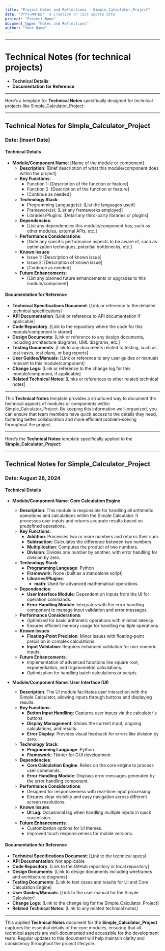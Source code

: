 ```yaml
---
title: "Project Notes and Reflections - Simple_Calculator_Project"
date: "YYYY-MM-DD"  # Creation or last update date
project: "Project Name"
document_type: "Notes and Reflections"
author: "Your Name"
---
```

---
# Technical Notes (for technical projects)

- **Technical Details**:
- **Documentation for Reference**:

---
Here’s a template for **Technical Notes** specifically designed for technical projects like Simple_Calculator_Project:

---

## Technical Notes for Simple_Calculator_Project

### Date: [Insert Date]

#### Technical Details
- **Module/Component Name**: [Name of the module or component]
  - **Description**: [Brief description of what this module/component does within the project]
  - **Key Functions**: 
    - Function 1: [Description of the function or feature]
    - Function 2: [Description of the function or feature]
    - [Continue as needed]
  - **Technology Stack**: 
    - Programming Language(s): [List the languages used]
    - Framework(s): [List any frameworks employed]
    - Libraries/Plugins: [Detail any third-party libraries or plugins]
  - **Dependencies**: 
    - [List any dependencies this module/component has, such as other modules, external APIs, etc.]
  - **Performance Considerations**: 
    - [Note any specific performance aspects to be aware of, such as optimization techniques, potential bottlenecks, etc.]
  - **Known Issues**: 
    - Issue 1: [Description of known issue]
    - Issue 2: [Description of known issue]
    - [Continue as needed]
  - **Future Enhancements**: 
    - [List any planned future enhancements or upgrades to this module/component]

#### Documentation for Reference
- **Technical Specifications Document**: [Link or reference to the detailed technical specifications]
- **API Documentation**: [Link or reference to API documentation if applicable]
- **Code Repository**: [Link to the repository where the code for this module/component is stored]
- **Design Documents**: [Link or reference to any design documents, including architecture diagrams, UML diagrams, etc.]
- **Testing Documents**: [Link to any documents related to testing, such as test cases, test plans, or bug reports]
- **User Guides/Manuals**: [Link or reference to any user guides or manuals relevant to this module/component]
- **Change Logs**: [Link or reference to the change log for this module/component, if applicable]
- **Related Technical Notes**: [Links or references to other related technical notes]

---

This **Technical Notes** template provides a structured way to document the technical aspects of modules or components within Simple_Calculator_Project. By keeping this information well-organized, you can ensure that team members have quick access to the details they need, fostering better collaboration and more efficient problem-solving throughout the project.

---
Here’s the **Technical Notes** template specifically applied to the **Simple_Calculator_Project**:

---

## Technical Notes for Simple_Calculator_Project

### Date: August 28, 2024

#### Technical Details

- **Module/Component Name**: **Core Calculation Engine**
  - **Description**: This module is responsible for handling all arithmetic operations and calculations within the Simple Calculator. It processes user inputs and returns accurate results based on predefined operations.
  - **Key Functions**: 
    - **Addition**: Processes two or more numbers and returns their sum.
    - **Subtraction**: Calculates the difference between two numbers.
    - **Multiplication**: Computes the product of two numbers.
    - **Division**: Divides one number by another, with error handling for division by zero.
  - **Technology Stack**: 
    - **Programming Language**: Python
    - **Framework**: None (built as a standalone script)
    - **Libraries/Plugins**: 
      - **math**: Used for advanced mathematical operations.
  - **Dependencies**: 
    - **User Interface Module**: Dependent on inputs from the UI for operation commands.
    - **Error Handling Module**: Integrates with the error handling component to manage input validation and error messages.
  - **Performance Considerations**: 
    - Optimized for basic arithmetic operations with minimal latency.
    - Ensures efficient memory usage for handling multiple operations.
  - **Known Issues**: 
    - **Floating-Point Precision**: Minor issues with floating-point precision in complex calculations.
    - **Input Validation**: Requires enhanced validation for non-numeric inputs.
  - **Future Enhancements**: 
    - Implementation of advanced functions like square root, exponentiation, and trigonometric calculations.
    - Optimization for handling batch calculations or scripts.

- **Module/Component Name**: **User Interface (UI)**
  - **Description**: The UI module facilitates user interaction with the Simple Calculator, allowing inputs through buttons and displaying results.
  - **Key Functions**: 
    - **Button Input Handling**: Captures user inputs via the calculator's buttons.
    - **Display Management**: Shows the current input, ongoing calculations, and results.
    - **Error Display**: Provides visual feedback for errors like division by zero.
  - **Technology Stack**: 
    - **Programming Language**: Python
    - **Framework**: Tkinter for GUI development
  - **Dependencies**: 
    - **Core Calculation Engine**: Relies on the core engine to process user commands.
    - **Error Handling Module**: Displays error messages generated by the error handling component.
  - **Performance Considerations**: 
    - Designed for responsiveness with real-time input processing.
    - Ensures clear visibility and easy navigation across different screen resolutions.
  - **Known Issues**: 
    - **UI Lag**: Occasional lag when handling multiple inputs in quick succession.
  - **Future Enhancements**: 
    - Customization options for UI themes.
    - Improved touch responsiveness for mobile versions.

#### Documentation for Reference

- **Technical Specifications Document**: [Link to the technical specs]
- **API Documentation**: Not applicable
- **Code Repository**: [Link to the GitHub repository or local repository]
- **Design Documents**: [Link to design documents including wireframes and architecture diagrams]
- **Testing Documents**: [Link to test cases and results for UI and Core Calculation Engine]
- **User Guides/Manuals**: [Link to the user manual for the Simple Calculator]
- **Change Logs**: [Link to the change log for the Simple_Calculator_Project]
- **Related Technical Notes**: [Link to any related technical notes]

---

This applied **Technical Notes** document for the **Simple_Calculator_Project** captures the essential details of the core modules, ensuring that all technical aspects are well-documented and accessible for the development team. Regular updates to this document will help maintain clarity and consistency throughout the project lifecycle.